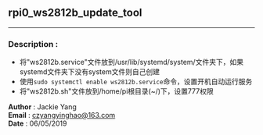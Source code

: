 ## rpi0_ws2812b_update_tool
----------------------------------------------------

### Description :
- 将"ws2812b.service"文件放到/usr/lib/systemd/system/文件夹下，如果systemd文件夹下没有system文件则自己创建
- 使用```sudo systemctl enable ws2812b.service```命令，设置开机自动运行服务 
- 将"ws2812b.sh"文件放到/home/pi根目录(~/)下，设置777权限


**Author**         : Jackie Yang  
**Email**          : czyangyinghao@163.com  
**Date**           : 06/05/2019
